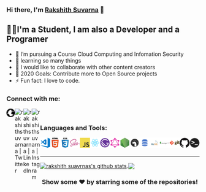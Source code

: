 ### Hi there, I'm [Rakshith Suvarna][website] 👋

## 👨‍🎓I'm a Student, I am also a Developer and a Programer
- 🔭 I’m pursuing a Course Cloud Computing and Infomation Security
- 🌱 learning so many things
- 👯 I would like to collaborate with other content creators
- 🥅 2020 Goals: Contribute more to Open Source projects
- ⚡ Fun fact: I love to code.

### Connect with me:

[<img align="left" alt="rakshithsuvarna.me" width="22px" src="https://raw.githubusercontent.com/iconic/open-iconic/master/svg/globe.svg" />][website]
[<img align="left" alt="rakshithsuvarna | Twitter" width="22px" src="https://cdn.jsdelivr.net/npm/simple-icons@v3/icons/twitter.svg" />][twitter]
[<img align="left" alt="rakshithsuvarna | LinkedIn" width="22px" src="https://cdn.jsdelivr.net/npm/simple-icons@v3/icons/linkedin.svg" />][linkedin]
[<img align="left" alt="rakshithsuvarna | Instagram" width="22px" src="https://cdn.jsdelivr.net/npm/simple-icons@v3/icons/instagram.svg" />][instagram]

<br />

### Languages and Tools:

<img align="left" alt="Visual Studio Code" width="26px" src="https://raw.githubusercontent.com/github/explore/80688e429a7d4ef2fca1e82350fe8e3517d3494d/topics/visual-studio-code/visual-studio-code.png" />
<img align="left" alt="HTML5" width="26px" src="https://raw.githubusercontent.com/github/explore/80688e429a7d4ef2fca1e82350fe8e3517d3494d/topics/html/html.png" />
<img align="left" alt="CSS3" width="26px" src="https://raw.githubusercontent.com/github/explore/80688e429a7d4ef2fca1e82350fe8e3517d3494d/topics/css/css.png" />
<img align="left" alt="Sass" width="26px" src="https://raw.githubusercontent.com/github/explore/80688e429a7d4ef2fca1e82350fe8e3517d3494d/topics/sass/sass.png" />
<img align="left" alt="JavaScript" width="26px" src="https://raw.githubusercontent.com/github/explore/80688e429a7d4ef2fca1e82350fe8e3517d3494d/topics/javascript/javascript.png" />
<img align="left" alt="React" width="26px" src="https://raw.githubusercontent.com/github/explore/80688e429a7d4ef2fca1e82350fe8e3517d3494d/topics/react/react.png" />
<img align="left" alt="Gatsby" width="26px" src="https://raw.githubusercontent.com/github/explore/e94815998e4e0713912fed477a1f346ec04c3da2/topics/gatsby/gatsby.png" />
<img align="left" alt="GraphQL" width="26px" src="https://raw.githubusercontent.com/github/explore/80688e429a7d4ef2fca1e82350fe8e3517d3494d/topics/graphql/graphql.png" />
<img align="left" alt="Node.js" width="26px" src="https://raw.githubusercontent.com/github/explore/80688e429a7d4ef2fca1e82350fe8e3517d3494d/topics/nodejs/nodejs.png" />
<img align="left" alt="Deno" width="26px" src="https://raw.githubusercontent.com/github/explore/361e2821e2dea67711cde99c9c40ed357061cf27/topics/deno/deno.png" />
<img align="left" alt="SQL" width="26px" src="https://raw.githubusercontent.com/github/explore/80688e429a7d4ef2fca1e82350fe8e3517d3494d/topics/sql/sql.png" />
<img align="left" alt="MySQL" width="26px" src="https://raw.githubusercontent.com/github/explore/80688e429a7d4ef2fca1e82350fe8e3517d3494d/topics/mysql/mysql.png" />
<img align="left" alt="MongoDB" width="26px" src="https://raw.githubusercontent.com/github/explore/80688e429a7d4ef2fca1e82350fe8e3517d3494d/topics/mongodb/mongodb.png" />
<img align="left" alt="Git" width="26px" src="https://raw.githubusercontent.com/github/explore/80688e429a7d4ef2fca1e82350fe8e3517d3494d/topics/git/git.png" />
<img align="left" alt="GitHub" width="26px" src="https://raw.githubusercontent.com/github/explore/78df643247d429f6cc873026c0622819ad797942/topics/github/github.png" />
<img align="left" alt="HTML5" width="26px" src="https://raw.githubusercontent.com/github/explore/80688e429a7d4ef2fca1e82350fe8e3517d3494d/topics/terminal/terminal.png" />

<br />
<br />

---

<a href="https://github.com/rakshit6432">
 <img align="center" src="https://github-readme-stats.vercel.app/api?username=rakshit6432&show_icons=true&theme=dark&line_height=27" alt="rakshith suavrnas's github stats"/>
</a>

<a href="https://github.com/rakshit6432">
  <img align="center" src="https://github-readme-stats.vercel.app/api/top-langs/?username=rakshit6432&theme=dark&hide_langs_below=1" />
</a>

[website]: https://prime24.tech
[twitter]: https://twitter.com/rakshith6432
[instagram]: https://instagram.com/rakshith_suvarna1111
[linkedin]: https://linkedin.com/in/rakshithsuvarna
[facebook]: https://www.facebook.com/rakshith.suvarna.378


<div align="center">

### Show some ❤️ by starring some of the repositories!

</div>

